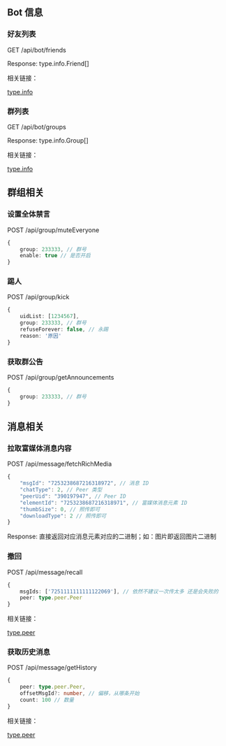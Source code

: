## Bot 信息
### 好友列表
GET /api/bot/friends

Response: type.info.Friend[]

相关链接：

[type.info](https://github.com/BetterQQNT/RedProtocol/blob/main/types/info.d.ts)

### 群列表
GET /api/bot/groups

Response: type.info.Group[]

相关链接：

[type.info](https://github.com/BetterQQNT/RedProtocol/blob/main/types/info.d.ts)

## 群组相关

### 设置全体禁言
POST /api/group/muteEveryone
```typescript
{
    group: 233333, // 群号
    enable: true // 是否开启
}
```

### 踢人
POST /api/group/kick
```typescript
{
    uidList: [1234567],
    group: 233333, // 群号
    refuseForever: false, // 永踢
    reason: '原因'
}
```

### 获取群公告
POST /api/group/getAnnouncements
```typescript
{
    group: 233333, // 群号
}
```

## 消息相关

### 拉取富媒体消息内容
POST /api/message/fetchRichMedia
```typescript
{
    "msgId": "7253238687216318972", // 消息 ID
    "chatType": 2, // Peer 类型
    "peerUid": "390197947", // Peer ID
    "elementId": "7253238687216318971", // 富媒体消息元素 ID
    "thumbSize": 0, // 照传即可
    "downloadType": 2 // 照传即可
}
```

Response: 直接返回对应消息元素对应的二进制；如：图片即返回图片二进制

### 撤回
POST /api/message/recall
```typescript
{
    msgIds: ['7251111111111122069'], // 依然不建议一次传太多 还是会失败的
    peer: type.peer.Peer
}
```

相关链接：

[type.peer](https://github.com/BetterQQNT/RedProtocol/blob/main/types/peer.d.ts)

### 获取历史消息
POST /api/message/getHistory

```typescript
{
    peer: type.peer.Peer,
    offsetMsgId?: number, // 偏移，从哪条开始
    count: 100 // 数量
}
```
相关链接：

[type.peer](https://github.com/BetterQQNT/RedProtocol/blob/main/types/peer.d.ts)
